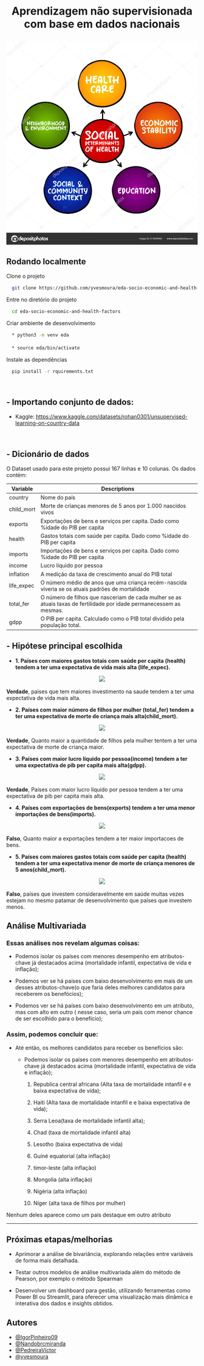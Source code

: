 # <p align="center"> Aprendizagem não supervisionada com base em dados nacionais </p> 
<p align="center"><img src="https://github.com/yvesmoura/eda-socio-economic-and-health-factors/blob/eda-yves/img/desafio_final.jpg?raw=true"></p>


## Rodando localmente

Clone o projeto

```bash
  git clone https://github.com/yvesmoura/eda-socio-economic-and-health-factors.git
```

Entre no diretório do projeto

```bash
  cd eda-socio-economic-and-health-factors
```

Criar ambiente de desenvolvimento

```bash
  * python3 -m venv eda

  * source eda/bin/activate
```


Instale as dependências

```bash
  pip install -r rquirements.txt
```

<br>

## - Importando conjunto de dados:

* Kaggle: https://www.kaggle.com/datasets/rohan0301/unsupervised-learning-on-country-data

<br>

## - Dicionário de dados

O Dataset usado para este projeto possui 167 linhas e 10 colunas. Os dados contém:


| Variable                       | Descriptions                                                 |
| -------------------------------| ------------------------------------------------------------ |
| country                        | Nome do país|
| child_mort                     | Morte de crianças menores de 5 anos por 1.000 nascidos vivos |
| exports                        | Exportações de bens e serviços per capita. Dado como %idade do PIB per capita                               |
| health                         |     Gastos totais com saúde per capita. Dado como %idade do PIB per capita                  |
| imports                        | Importações de bens e serviços per capita. Dado como %idade do PIB per capita |
| income                         | Lucro líquido por pessoa|
| inflation                      | A medição da taxa de crescimento anual do PIB total |
| life_expec                     |  O número médio de anos que uma criança recém-nascida viveria se os atuais padrões de mortalidade  |
| total_fer                      | O número de filhos que nasceriam de cada mulher se as atuais taxas de fertilidade por idade permanecessem as mesmas. |
| gdpp                      | O PIB per capita. Calculado como o PIB total dividido pela população total. |



## - Hipótese principal escolhida


- **1. Países com maiores gastos totais com saúde per capita (health) tendem a ter uma expectativa de vida mais alta (life_expec).** 

<p align="center"><img src="https://github.com/yvesmoura/eda-socio-economic-and-health-factors/blob/eda-yves/img/hp-1.jpg?raw=true"></p>

  **Verdade**, paises que tem maiores investimento na saude tendem a ter uma expectativa de vida mais alta.

- **2. Países com maior número de filhos por mulher (total_fer) tendem a ter uma expectativa de morte de criança mais alta(child_mort).** 

<p align="center"><img src="https://github.com/yvesmoura/eda-socio-economic-and-health-factors/blob/eda-yves/img/hp-2.jpg?raw=true"></p>

 **Verdade**, Quanto maior a quantidade de filhos pela mulher tentem a ter uma expectativa de morte de criança maior.

- **3. Países com maior lucro líquido por pessoa(income) tendem a ter uma expectativa de pib per capita mais alta(gdpp).** 

<p align="center"><img src="https://github.com/yvesmoura/eda-socio-economic-and-health-factors/blob/eda-yves/img/hp-3.jpg?raw=true"></p>

**Verdade**, Países com maior lucro líquido por pessoa tendem a ter uma expectativa de pib per capita mais alta.

- **4. Países com exportações de bens(exports) tendem a ter uma menor importações de bens(imports).** 

<p align="center"><img src="https://github.com/yvesmoura/eda-socio-economic-and-health-factors/blob/eda-yves/img/hp-4.jpg?raw=true"></p>

**Falso**, Quanto maior a exportações tendem a ter maior importacoes de bens.

- **5. Países com maiores gastos totais com saúde per capita (health) tendem a ter uma expectativa menor de morte de criança menores de 5 anos(child_mort).** 

<p align="center"><img src="https://github.com/yvesmoura/eda-socio-economic-and-health-factors/blob/eda-yves/img/hp-5.jpg?raw=true"></p>

**Falso**, países que investem consideravelmente em saúde muitas vezes estejam no mesmo patamar de desenvolvimento que países que investem menos.


## Análise Multivariada

### Essas análises nos revelam algumas coisas: 

- Podemos isolar os países com menores desempenho em atributos-chave já destacados acima (mortalidade infantil, expectativa de vida e inflação);

- Podemos ver se há países com baixo desenvolvimento em mais de um desses atributos-chave(o que faria deles melhores candidatos para receberem os benefócios);
    
- Podemos ver se há países com baixo desenvolvimento em um atributo, mas com alto em outro ( nesse caso, seria um país com menor chance de ser escolhido para o benefício);



### Assim, podemos concluir que:

 - Até então, os melhores candidatos para receber os benefícios são:
    - Podemos isolar os países com menores desempenho em atributos-chave já destacados acima (mortalidade infantil, expectativa de vida e inflação);

        1) Republica central africana (Alta taxa de mortalidade intanfil e e baixa expectativa de vida);

        2) Haiti (Alta taxa de mortalidade intanfil e e baixa expectativa de vida);

        3) Serra Leoa(taxa de mortalidade infantil alta);

        4) Chad (taxa de mortalidade infantil alta)

        5) Lesotho (baixa expectativa de vida)

        6) Guiné equatorial (alta inflação)

        7) timor-leste (alta inflação)

        8) Mongolia (alta inflação)

        9) Nigéria (alta inflação)

        10) Níger (alta taxa de filhos por mulher)

Nenhum deles aparece como um país destaque em outro atributo
        

------------------------------------------------------------


## Próximas etapas/melhorias

- Aprimorar a análise de bivariância, explorando relações entre variáveis de forma mais detalhada.

- Testar outros modelos de análise multivariada além do método de Pearson, por exemplo o método Spearman

- Desenvolver um dashboard para gestão, utilizando ferramentas como Power BI ou Streamlit, para oferecer uma visualização mais dinâmica e interativa dos dados e insights obtidos.


## Autores

- [@IgorPinheiro09](https://www.github.com/IgorPinheiro09)
- [@Nandobrcmiranda](https://www.github.com/Nandobrcmiranda)
- [@PedreiraVictor](https://www.github.com/PedreiraVictor)
- [@yvesmoura](https://www.github.com/yvesmoura)